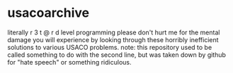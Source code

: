 # usacoarchive
literally r 3 t @ r d level programming
please don't hurt me for the mental damage you will experience by looking through these horribly inefficient solutions to various USACO problems.
note: this repository used to be called something to do with the second line, but was taken down by github for "hate speech" or something ridiculous. 
